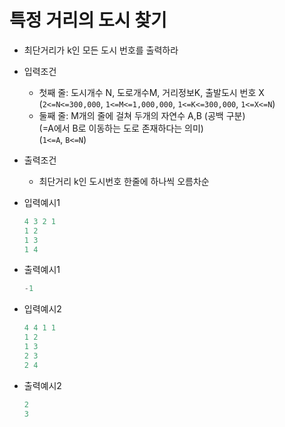 # 특정 거리의 도시 찾기

- 최단거리가 k인 모든 도시 번호를 출력하라

- 입력조건 
  - 첫째 줄: 도시개수 N, 도로개수M, 거리정보K, 출발도시 번호 X
    <br>(`2<=N<=300,000`, `1<=M<=1,000,000`, `1<=K<=300,000`, `1<=X<=N`)
  - 둘째 줄: M개의 줄에 걸쳐 두개의 자연수 A,B (공백 구분)
    <br>(=A에서 B로 이동하는 도로 존재하다는 의미)
    <br>(`1<=A`, `B<=N`)
- 출력조건
  - 최단거리 k인 도시번호 한줄에 하나씩 오름차순

- 입력예시1
  ```java
  4 3 2 1
  1 2
  1 3
  1 4
  ```
- 출력예시1
  ```java 
  -1
  ````

- 입력예시2
  ```java
  4 4 1 1
  1 2
  1 3
  2 3
  2 4
  ```
- 출력예시2
  ```java
  2
  3
  ```